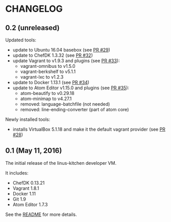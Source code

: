 # CHANGELOG

## 0.2 (unreleased)

Updated tools:

 * update to Ubuntu 16.04 basebox (see [PR #29](https://github.com/tknerr/linus-kitchen/pull/29))
 * update to ChefDK 1.3.32 (see [PR #32](https://github.com/tknerr/linus-kitchen/pull/32))
 * update Vagrant to v1.9.3 and plugins (see [PR #33](https://github.com/tknerr/linus-kitchen/pull/33)):
    * vagrant-omnibus to v1.5.0
    * vagrant-berkshelf to v5.1.1
    * vagrant-lxc to v1.2.3
 * update to Docker 1.13.1 (see [PR #34](https://github.com/tknerr/linus-kitchen/pull/34))
 * update to Atom Editor v1.15.0 and plugins (see [PR #35](https://github.com/tknerr/linus-kitchen/pull/35)):
    * atom-beautify to v0.29.18
    * atom-minimap to v4.27.1
    * removed: language-batchfile (not needed)
    * removed: line-ending-converter (part of atom core)


Newly installed tools:

 * installs VirtualBox 5.1.18 and make it the default vagrant provider (see [PR #28](https://github.com/tknerr/linus-kitchen/pull/28))


## 0.1 (May 11, 2016)

The initial release of the linus-kitchen developer VM.

It includes:

 * ChefDK 0.13.21
 * Vagrant 1.8.1
 * Docker 1.11
 * Git 1.9
 * Atom Editor 1.7.3

See the [README](https://github.com/tknerr/linus-kitchen/blob/master/README.md) for more details.
